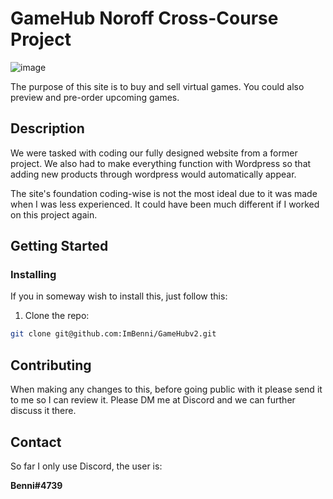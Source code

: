 # GameHub Noroff Cross-Course Project

![image](https://i.imgur.com/PW8xC9y.png)
 
The purpose of this site is to buy and sell virtual games. You could also preview and pre-order upcoming games.

## Description

We were tasked with coding our fully designed website from a former project. We also had to make everything function with Wordpress so that adding new products through wordpress would automatically appear.

The site's foundation coding-wise is not the most ideal due to it was made when I was less experienced. It could have been much different if I worked on this project again.


## Getting Started

### Installing

If you in someway wish to install this, just follow this:

1. Clone the repo:

```bash
git clone git@github.com:ImBenni/GameHubv2.git
```

## Contributing

When making any changes to this, before going public with it please send it to me so I can review it. 
Please DM me at Discord and we can further discuss it there.

## Contact

So far I only use Discord, the user is: 

**Benni#4739**
